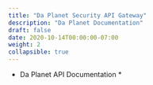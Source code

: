 ```yaml
---
title: "Da Planet Security API Gateway"
description: "Da Planet Documentation"
draft: false
date: 2020-10-14T00:00:00-07:00
weight: 2
collapsible: true
---
```

* Da Planet API Documentation *

